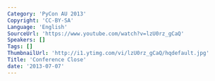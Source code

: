 ```yaml
---
Category: 'PyCon AU 2013'
Copyright: 'CC-BY-SA'
Language: 'English'
SourceUrl: 'https://www.youtube.com/watch?v=lzU0rz_gCaQ'
Speakers: []
Tags: []
ThumbnailUrl: 'http://i1.ytimg.com/vi/lzU0rz_gCaQ/hqdefault.jpg'
Title: 'Conference Close'
date: '2013-07-07'
---
```

